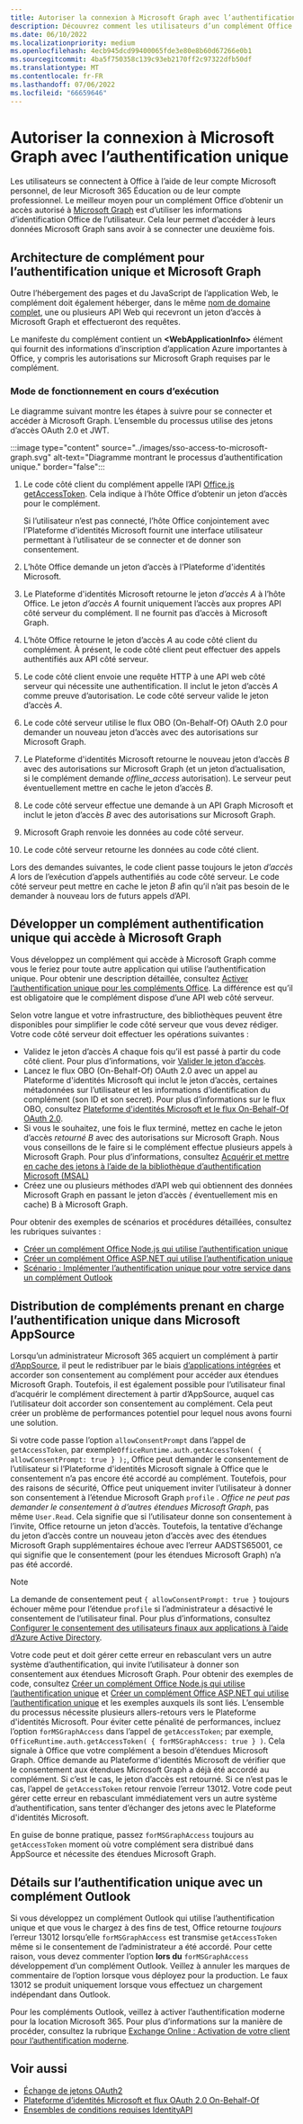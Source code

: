 ```yaml
---
title: Autoriser la connexion à Microsoft Graph avec l’authentification unique
description: Découvrez comment les utilisateurs d’un complément Office peuvent utiliser l’authentification unique (SSO) pour extraire des données de Microsoft Graph.
ms.date: 06/10/2022
ms.localizationpriority: medium
ms.openlocfilehash: 4ecb945dcd99400065fde3e80e8b60d67266e0b1
ms.sourcegitcommit: 4ba5f750358c139c93eb2170ff2c97322dfb50df
ms.translationtype: MT
ms.contentlocale: fr-FR
ms.lasthandoff: 07/06/2022
ms.locfileid: "66659646"
---
```

# <a name="authorize-to-microsoft-graph-with-sso"></a>Autoriser la connexion à Microsoft Graph avec l’authentification unique

Les utilisateurs se connectent à Office à l’aide de leur compte Microsoft personnel, de leur Microsoft 365 Éducation ou de leur compte professionnel. Le meilleur moyen pour un complément Office d’obtenir un accès autorisé à [Microsoft Graph](https://developer.microsoft.com/graph/docs) est d’utiliser les informations d’identification Office de l’utilisateur. Cela leur permet d’accéder à leurs données Microsoft Graph sans avoir à se connecter une deuxième fois.

## <a name="add-in-architecture-for-sso-and-microsoft-graph"></a>Architecture de complément pour l’authentification unique et Microsoft Graph

Outre l’hébergement des pages et du JavaScript de l’application Web, le complément doit également héberger, dans le même [nom de domaine complet](/windows/desktop/DNS/f-gly#_dns_fully_qualified_domain_name_fqdn__gly), une ou plusieurs API Web qui recevront un jeton d’accès à Microsoft Graph et effectueront des requêtes.

Le manifeste du complément contient un **\<WebApplicationInfo\>** élément qui fournit des informations d’inscription d’application Azure importantes à Office, y compris les autorisations sur Microsoft Graph requises par le complément.

### <a name="how-it-works-at-runtime"></a>Mode de fonctionnement en cours d’exécution

Le diagramme suivant montre les étapes à suivre pour se connecter et accéder à Microsoft Graph. L’ensemble du processus utilise des jetons d’accès OAuth 2.0 et JWT.

:::image type="content" source="../images/sso-access-to-microsoft-graph.svg" alt-text="Diagramme montrant le processus d’authentification unique." border="false":::

1. Le code côté client du complément appelle l’API [Office.js getAccessToken](/javascript/api/office-runtime/officeruntime.auth#office-runtime-officeruntime-auth-getaccesstoken-member(1)). Cela indique à l’hôte Office d’obtenir un jeton d’accès pour le complément.

    Si l’utilisateur n’est pas connecté, l’hôte Office conjointement avec l’Plateforme d'identités Microsoft fournit une interface utilisateur permettant à l’utilisateur de se connecter et de donner son consentement.

2. L’hôte Office demande un jeton d’accès à l’Plateforme d'identités Microsoft.
3. Le Plateforme d'identités Microsoft retourne le jeton *d’accès A* à l’hôte Office. Le jeton *d’accès A* fournit uniquement l’accès aux propres API côté serveur du complément. Il ne fournit pas d’accès à Microsoft Graph.
4. L’hôte Office retourne le jeton d’accès *A* au code côté client du complément. À présent, le code côté client peut effectuer des appels authentifiés aux API côté serveur.
5. Le code côté client envoie une requête HTTP à une API web côté serveur qui nécessite une authentification. Il inclut le jeton d’accès *A* comme preuve d’autorisation. Le code côté serveur valide le jeton d’accès *A*.
6. Le code côté serveur utilise le flux OBO (On-Behalf-Of) OAuth 2.0 pour demander un nouveau jeton d’accès avec des autorisations sur Microsoft Graph.
7. Le Plateforme d'identités Microsoft retourne le nouveau jeton d’accès *B* avec des autorisations sur Microsoft Graph (et un jeton d’actualisation, si le complément demande *offline_access* autorisation). Le serveur peut éventuellement mettre en cache le jeton d’accès *B*.
8. Le code côté serveur effectue une demande à un API Graph Microsoft et inclut le jeton d’accès *B* avec des autorisations sur Microsoft Graph.
9. Microsoft Graph renvoie les données au code côté serveur.
10. Le code côté serveur retourne les données au code côté client.

Lors des demandes suivantes, le code client passe toujours le jeton *d’accès A* lors de l’exécution d’appels authentifiés au code côté serveur. Le code côté serveur peut mettre en cache le jeton *B* afin qu’il n’ait pas besoin de le demander à nouveau lors de futurs appels d’API.

## <a name="develop-an-sso-add-in-that-accesses-microsoft-graph"></a>Développer un complément authentification unique qui accède à Microsoft Graph

Vous développez un complément qui accède à Microsoft Graph comme vous le feriez pour toute autre application qui utilise l’authentification unique. Pour obtenir une description détaillée, consultez [Activer l’authentification unique pour les compléments Office](../develop/sso-in-office-add-ins.md). La différence est qu’il est obligatoire que le complément dispose d’une API web côté serveur.

Selon votre langue et votre infrastructure, des bibliothèques peuvent être disponibles pour simplifier le code côté serveur que vous devez rédiger. Votre code côté serveur doit effectuer les opérations suivantes :

* Validez le jeton d’accès *A* chaque fois qu’il est passé à partir du code côté client. Pour plus d’informations, voir [Valider le jeton d’accès](sso-in-office-add-ins.md#pass-the-access-token-to-server-side-code).
* Lancez le flux OBO (On-Behalf-Of) OAuth 2.0 avec un appel au Plateforme d'identités Microsoft qui inclut le jeton d’accès, certaines métadonnées sur l’utilisateur et les informations d’identification du complément (son ID et son secret). Pour plus d’informations sur le flux OBO, consultez [Plateforme d'identités Microsoft et le flux On-Behalf-Of OAuth 2.0](/azure/active-directory/develop/v2-oauth2-on-behalf-of-flow).
* Si vous le souhaitez, une fois le flux terminé, mettez en cache le jeton d’accès *retourné B* avec des autorisations sur Microsoft Graph. Nous vous conseillons de le faire si le complément effectue plusieurs appels à Microsoft Graph. Pour plus d’informations, consultez [Acquérir et mettre en cache des jetons à l’aide de la bibliothèque d’authentification Microsoft (MSAL)](/azure/active-directory/develop/msal-acquire-cache-tokens)
* Créez une ou plusieurs méthodes d’API web qui obtiennent des données Microsoft Graph en passant le jeton d’accès *(* éventuellement mis en cache) B à Microsoft Graph.

Pour obtenir des exemples de scénarios et procédures détaillées, consultez les rubriques suivantes :

* [Créer un complément Office Node.js qui utilise l’authentification unique](create-sso-office-add-ins-nodejs.md)
* [Créer un complément Office ASP.NET qui utilise l’authentification unique](create-sso-office-add-ins-aspnet.md)
* [Scénario : Implémenter l’authentification unique pour votre service dans un complément Outlook](../outlook/implement-sso-in-outlook-add-in.md)

## <a name="distributing-sso-enabled-add-ins-in-microsoft-appsource"></a>Distribution de compléments prenant en charge l’authentification unique dans Microsoft AppSource

Lorsqu’un administrateur Microsoft 365 acquiert un complément à partir [d’AppSource](https://appsource.microsoft.com), il peut le redistribuer par le biais [d’applications intégrées](/microsoft-365/admin/manage/test-and-deploy-microsoft-365-apps) et accorder son consentement au complément pour accéder aux étendues Microsoft Graph. Toutefois, il est également possible pour l’utilisateur final d’acquérir le complément directement à partir d’AppSource, auquel cas l’utilisateur doit accorder son consentement au complément. Cela peut créer un problème de performances potentiel pour lequel nous avons fourni une solution.

Si votre code passe l’option `allowConsentPrompt` dans l’appel de `getAccessToken`, par exemple`OfficeRuntime.auth.getAccessToken( { allowConsentPrompt: true } );`, Office peut demander le consentement de l’utilisateur si l’Plateforme d'identités Microsoft signale à Office que le consentement n’a pas encore été accordé au complément. Toutefois, pour des raisons de sécurité, Office peut uniquement inviter l’utilisateur à donner son consentement à l’étendue Microsoft Graph `profile` . *Office ne peut pas demander le consentement à d’autres étendues Microsoft Graph*, pas même `User.Read`. Cela signifie que si l’utilisateur donne son consentement à l’invite, Office retourne un jeton d’accès. Toutefois, la tentative d’échange du jeton d’accès contre un nouveau jeton d’accès avec des étendues Microsoft Graph supplémentaires échoue avec l’erreur AADSTS65001, ce qui signifie que le consentement (pour les étendues Microsoft Graph) n’a pas été accordé.

> [!NOTE]
> La demande de consentement peut `{ allowConsentPrompt: true }` toujours échouer même pour l’étendue `profile` si l’administrateur a désactivé le consentement de l’utilisateur final. Pour plus d’informations, consultez [Configurer le consentement des utilisateurs finaux aux applications à l’aide d’Azure Active Directory](/azure/active-directory/manage-apps/configure-user-consent).

Votre code peut et doit gérer cette erreur en rebasculant vers un autre système d’authentification, qui invite l’utilisateur à donner son consentement aux étendues Microsoft Graph. Pour obtenir des exemples de code, consultez [Créer un complément Office Node.js qui utilise l’authentification unique](create-sso-office-add-ins-nodejs.md) et [Créer un complément Office ASP.NET qui utilise l’authentification unique](create-sso-office-add-ins-aspnet.md) et les exemples auxquels ils sont liés. L’ensemble du processus nécessite plusieurs allers-retours vers le Plateforme d'identités Microsoft. Pour éviter cette pénalité de performances, incluez l’option `forMSGraphAccess` dans l’appel de `getAccessToken`; par exemple, `OfficeRuntime.auth.getAccessToken( { forMSGraphAccess: true } )`. Cela signale à Office que votre complément a besoin d’étendues Microsoft Graph. Office demande au Plateforme d'identités Microsoft de vérifier que le consentement aux étendues Microsoft Graph a déjà été accordé au complément. Si c’est le cas, le jeton d’accès est retourné. Si ce n’est pas le cas, l’appel de `getAccessToken` retour renvoie l’erreur 13012. Votre code peut gérer cette erreur en rebasculant immédiatement vers un autre système d’authentification, sans tenter d’échanger des jetons avec le Plateforme d'identités Microsoft.

En guise de bonne pratique, passez `forMSGraphAccess` toujours au `getAccessToken` moment où votre complément sera distribué dans AppSource et nécessite des étendues Microsoft Graph.

## <a name="details-on-sso-with-an-outlook-add-in"></a>Détails sur l’authentification unique avec un complément Outlook

Si vous développez un complément Outlook qui utilise l’authentification unique et que vous le chargez à des fins de test, Office retourne *toujours* l’erreur 13012 lorsqu’elle `forMSGraphAccess` est transmise `getAccessToken` même si le consentement de l’administrateur a été accordé. Pour cette raison, vous devez commenter l’option **lors du** `forMSGraphAccess` développement d’un complément Outlook. Veillez à annuler les marques de commentaire de l’option lorsque vous déployez pour la production. Le faux 13012 se produit uniquement lorsque vous effectuez un chargement indépendant dans Outlook.

Pour les compléments Outlook, veillez à activer l’authentification moderne pour la location Microsoft 365. Pour plus d’informations sur la manière de procéder, consultez la rubrique [Exchange Online : Activation de votre client pour l’authentification moderne](https://social.technet.microsoft.com/wiki/contents/articles/32711.exchange-online-how-to-enable-your-tenant-for-modern-authentication.aspx).

## <a name="see-also"></a>Voir aussi

* [Échange de jetons OAuth2](https://tools.ietf.org/html/draft-ietf-oauth-token-exchange-02)
* [Plateforme d’identités Microsoft et flux OAuth 2.0 On-Behalf-Of](/azure/active-directory/develop/v2-oauth2-on-behalf-of-flow)
* [Ensembles de conditions requises IdentityAPI](/javascript/api/requirement-sets/common/identity-api-requirement-sets)
